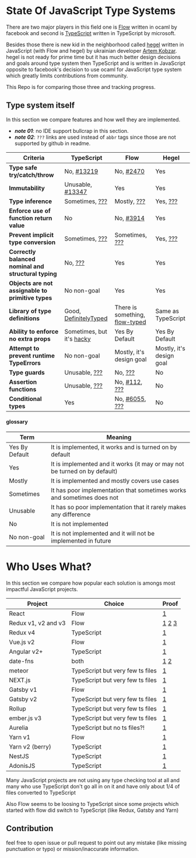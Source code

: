 # State Of JavaScript Type Systems

There are two major players in this field one is [Flow](https://github.com/facebook/flow)
written in ocaml by facebook and second is [TypeScript](https://github.com/microsoft/typescript)
written in TypeScript by microsoft.

Besides those there is new kid in the neighborhood called [hegel](https://github.com/JSMonk/hegel)
written in JavaScript (with Flow and hegel) by ukrainian developer [Artem Kobzar](https://github.com/jsMonk).
hegel is not ready for prime time but it has much better design decisions and goals around type system then
TypeScript and is written in JavaScript opposite to facebook's decision to use ocaml
for JavaScript type system which greatly limits contributions from community.

This Repo is for comparing those three and tracking progress.

## Type system itself

In this section we compare features and how well they are implemented.

- ***note 01***: no IDE support bullcrap in this section.
- ***note 02***: `???` links are used instead of `abbr` tags since those are not supported by github in readme.

<table><thead><tr><th>Criteria</th><th>TypeScript</th><th>Flow</th><th>Hegel</th></tr></thead><tbody><tr><td><b>Type safe try/catch/throw</b></td><td>No, <a href="https://github.com/microsoft/TypeScript/issues/13219" title="Suggestion: `throws` clause and typed catch clause">#13219</a></td><td>No, <a href="https://github.com/facebook/flow/issues/2470" title="Doesn&#039;t check the type of an exception">#2470</a></td><td>Yes</td></tr><tr><td><b>Immutability</b></td><td>Unusable, <a href="https://github.com/microsoft/TypeScript/issues/13347" title="Interface with readonly property is assignable to interface with mutable property">#13347</a></td><td>Yes</td><td>Yes</td></tr><tr><td><b>Type inference</b></td><td>Sometimes, <u><a href="#" title="Variable declaration, call back functions (Contextual Typing), function return type">???</a></u></td><td>Mostly, <u><a href="#" title="Everything that ts has + function arguments (if local to module) but no generics">???</a></u></td><td>Yes, <u><a href="#" title="Even generics">???</a></u></td></tr><tr><td><b>Enforce use of function return value</b></td><td>No</td><td>No, <a href="https://github.com/facebook/flow/issues/3914" title="Enforce use of function return">#3914</a></td><td>Yes</td></tr><tr><td><b>Prevent implicit type conversion</b></td><td>Sometimes, <u><a href="#" title="but non goal">???</a></u></td><td>Sometimes, <u><a href="#" title="but non goal">???</a></u></td><td>Yes, <u><a href="#" title="Almost all the time and it&#039;s design goal">???</a></u></td></tr><tr><td><b>Correctly balanced nominal and structural typing</b></td><td>No, <u><a href="#" title="Only structural typing even for classes and primitive types">???</a></u></td><td>Yes</td><td>Yes</td></tr><tr><td><b>Objects are not assignable to primitive types</b></td><td>No non-goal</td><td>Yes</td><td>Yes</td></tr><tr><td><b>Library of type definitions</b></td><td>Good, <a href="https://github.com/DefinitelyTyped/DefinitelyTyped">DefinitelyTyped</a></td><td>There is something, <a href="https://github.com/flow-typed/flow-typed">flow-typed</a></td><td>Same as TypeScript</td></tr><tr><td><b>Ability to enforce no extra props</b></td><td>Sometimes, but it's <a href="https://stackoverflow.com/a/54775885/1946607">hacky</a></td><td>Yes By Default</td><td>Yes By Default</td></tr><tr><td><b>Attempt to prevent runtime TypeErrors</b></td><td>No non-goal</td><td>Mostly, it's design goal</td><td>Mostly, it's design goal</td></tr><tr><td><b>Type guards</b></td><td>Unusable, <u><a href="#" title="No inference and no analysis of implementation">???</a></u></td><td>No, <u><a href="#" title="there is &#039;%checks&#039; syntax that does not work for most use cases">???</a></u></td><td>No</td></tr><tr><td><b>Assertion functions</b></td><td>Unusable, <u><a href="#" title="No inference and no analysis of implementation">???</a></u></td><td>No, <a href="https://github.com/facebook/flow/issues/112" title="Remove special case for `invariant`">#112</a>, <u><a href="#" title="but there is hacky solution that sometimes can be useful">???</a></u></td><td>No</td></tr><tr><td><b>Conditional types</b></td><td>Yes</td><td>No, <a href="https://github.com/facebook/flow/issues/6055" title="Conditional return type in Flow?">#6055</a>, <u><a href="#" title="but there is hacky solution for some use cases">???</a></u></td><td>No</td></tr></tbody></table>

#### glossary

|      Term      |                                  Meaning                                   |
|----------------|----------------------------------------------------------------------------|
| Yes By Default | It is implemented, it works and is turned on by default                    |
| Yes            | It is implemented and it works (it may or may not be turned on by default) |
| Mostly         | It is implemented and mostly covers use cases                              |
| Sometimes      | It has poor implementation that sometimes works and sometimes does not     |
| Unusable       | It has so poor implementation that it rarely makes any difference          |
| No             | It is not implemented                                                      |
| No non-goal    | It is not implemented and it will not be implemented in future             |

# Who Uses What?

In this section we compare how popular each solution is amongs most impactful JavaScript projects.

|       Project       |              Choice              |                                                                                           Proof                                                                                           |
|---------------------|----------------------------------|-------------------------------------------------------------------------------------------------------------------------------------------------------------------------------------------|
| React               | Flow                             | [1](https://github.com/facebook/react/blob/master/scripts/flow/config/flowconfig)                                                                                                         |
| Redux v1, v2 and v3 | Flow                             | [1](https://github.com/reduxjs/redux/blob/v1.0.0/.flowconfig) [2](https://github.com/reduxjs/redux/blob/v2.0.0/.flowconfig) [3](https://github.com/reduxjs/redux/blob/v3.0.0/.flowconfig) |
| Redux v4            | TypeScript                       | [1](https://github.com/reduxjs/redux/blob/master/tsconfig.json)                                                                                                                           |
| Vue.js v2           | Flow                             | [1](https://github.com/vuejs/vue/blob/v2.0.0/.flowconfig)                                                                                                                                 |
| Angular v2+         | TypeScript                       | [1](https://github.com/angular/angular/blob/2.0.x/tools/tsconfig.json)                                                                                                                    |
| date-fns            | both                             | [1](https://github.com/date-fns/date-fns/blob/v2.0.0/.flowconfig) [2](https://github.com/date-fns/date-fns/blob/v2.0.0/tsconfig.json)                                                     |
| meteor              | TypeScript but very few ts files | [1](https://github.com/meteor/meteor/blob/devel/tools/tsconfig.json)                                                                                                                      |
| NEXT.js             | TypeScript but very few ts files | [1](https://github.com/zeit/next.js/blob/v9.2.2/packages/next/tsconfig.json)                                                                                                              |
| Gatsby v1           | Flow                             | [1](https://github.com/gatsbyjs/gatsby/blob/v1.0.0/.flowconfig)                                                                                                                           |
| Gatsby v2           | TypeScript but very few ts files | [1](https://github.com/gatsbyjs/gatsby/commit/416afdb2025d83eea48f28e1e752cdee7f77f409)                                                                                                   |
| Rollup              | TypeScript but very few ts files | [1](https://github.com/rollup/rollup/blob/v2.0.0/tsconfig.json)                                                                                                                           |
| ember.js v3         | TypeScript but very few ts files | [1](https://github.com/emberjs/ember.js/pull/15759)                                                                                                                                       |
| Aurelia             | TypeScript but no ts files?!     | [1](https://github.com/aurelia/framework/blob/1.0.0/tsconfig.json)                                                                                                                        |
| Yarn v1             | Flow                             | [1](https://github.com/yarnpkg/yarn/blob/master/.flowconfig)                                                                                                                              |
| Yarn v2 (berry)     | TypeScript                       | [1](https://github.com/yarnpkg/berry/blob/master/tsconfig.json)                                                                                                                           |
| NestJS              | TypeScript                       | [1](https://github.com/nestjs/nest/blob/master/tsconfig.json)                                                                                                                             |
| AdonisJS            | TypeScript                       | [1](https://github.com/adonisjs/core/blob/develop/tsconfig.json)                                                                                                                          |

Many JavaScript projects are not using any type checking tool at all
and many who use TypeScript don't go all in on it and have only about 1/4 of files converted to TypeScript

Also Flow seems to be loosing to TypeScript since some projects
which started with flow did switch to TypeScript (like Redux, Gatsby and Yarn)

## Contribution

feel free to open issue or pull request to point out any mistake
(like missing punctuation or typo) or mission/inaccurate information.
